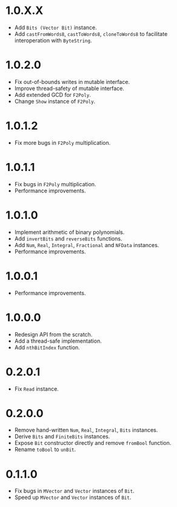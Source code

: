 # 1.0.X.X

* Add `Bits (Vector Bit)` instance.
* Add `castFromWords8`, `castToWords8`, `cloneToWords8`
  to facilitate interoperation with `ByteString`.

# 1.0.2.0

* Fix out-of-bounds writes in mutable interface.
* Improve thread-safety of mutable interface.
* Add extended GCD for `F2Poly`.
* Change `Show` instance of `F2Poly`.

# 1.0.1.2

* Fix more bugs in `F2Poly` multiplication.

# 1.0.1.1

* Fix bugs in `F2Poly` multiplication.
* Performance improvements.

# 1.0.1.0

* Implement arithmetic of binary polynomials.
* Add `invertBits` and `reverseBits` functions.
* Add `Num`, `Real`, `Integral`, `Fractional` and `NFData` instances.
* Performance improvements.

# 1.0.0.1

* Performance improvements.

# 1.0.0.0

* Redesign API from the scratch.
* Add a thread-safe implementation.
* Add `nthBitIndex` function.

# 0.2.0.1

* Fix `Read` instance.

# 0.2.0.0

* Remove hand-written `Num`, `Real`, `Integral`, `Bits` instances.
* Derive `Bits` and `FiniteBits` instances.
* Expose `Bit` constructor directly and remove `fromBool` function.
* Rename `toBool` to `unBit`.

# 0.1.1.0

* Fix bugs in `MVector` and `Vector` instances of `Bit`.
* Speed up `MVector` and `Vector` instances of `Bit`.
